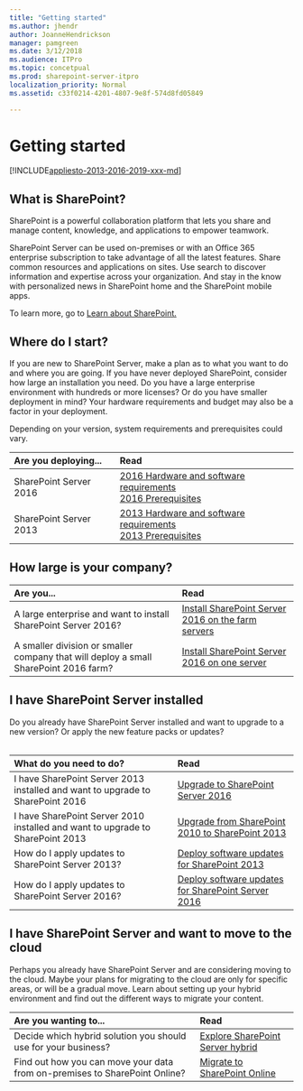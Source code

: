 ```yaml
---
title: "Getting started"
ms.author: jhendr
author: JoanneHendrickson
manager: pamgreen
ms.date: 3/12/2018
ms.audience: ITPro
ms.topic: concetpual
ms.prod: sharepoint-server-itpro
localization_priority: Normal
ms.assetid: c33f0214-4201-4807-9e8f-574d8fd05849

---
```


# Getting started

[!INCLUDE[appliesto-2013-2016-2019-xxx-md](../includes/appliesto-2013-2016-2019-xxx-md.md)]

## What is SharePoint?

SharePoint is a powerful collaboration platform that lets you share and manage content, knowledge, and applications to empower teamwork. 
  
SharePoint Server can be used on-premises or with an Office 365 enterprise subscription to take advantage of all the latest features. Share common resources and applications on sites. Use search to discover information and expertise across your organization. And stay in the know with personalized news in SharePoint home and the SharePoint mobile apps.

To learn more, go to <a href="https://products.office.com/en-us/sharepoint/collaboration">Learn about SharePoint. </a>
  
## Where do I start?

If you are new to SharePoint Server, make a plan as to what you want to do and where you are going. If you have never deployed SharePoint, consider how large an installation you need. Do you have a large enterprise environment with hundreds or more licenses?  Or do you have smaller deployment in mind?  Your hardware requirements and budget may also be a factor in your deployment.

Depending on your version, system requirements and prerequisites could vary.

|**Are you deploying...**|**Read**|
|:-----|:-----|
|SharePoint Server 2016<br/>|[2016 Hardware and software requirements](install/hardware-and-software-requirements.md)<br/>[2016 Prerequisites](install/prerequisites-0.md)<br/>|Hardware and software requirements
|SharePoint Server 2013 <br/>|[2013 Hardware and software requirements](install/hardware-and-software-requirements.md)<br/>[2013 Prerequisites](install/prerequisites.md)<br/>|


## How large is your company?  

  
|**Are you...**|**Read**|
|:-----|:-----|
|A large enterprise and want to install SharePoint Server 2016?  <br/> |[Install SharePoint Server 2016 on the farm servers](install/install-sharepoint-server-2016-across-multiple-servers.md#InstallSP) <br/> |
|A smaller division or smaller company that will deploy a small SharePoint 2016 farm?  <br/> |[Install SharePoint Server 2016 on one server](install/install-sharepoint-server-2016-on-one-server.md) <br/> |

## I have SharePoint Server installed

Do you already have SharePoint Server installed and want to upgrade to a new version? Or apply the new feature packs or updates?<br/>
<br/>

|**What do you need to do?**|**Read**|
|:-----|:-----|
|I have SharePoint Server 2013 installed and want to upgrade to SharePoint 2016|[Upgrade to SharePoint Server 2016](upgrade-and-update/upgrade-to-sharepoint-server-2016.md)|
|I have SharePoint Server 2010 installed and want to upgrade to SharePoint 2013|[Upgrade from SharePoint 2010 to SharePoint 2013](upgrade-and-update/upgrade-from-sharepoint-2010-to-sharepoint-2013.md)|
|How do I apply updates to SharePoint Server 2013?|[Deploy software updates for SharePoint 2013](upgrade-and-update/deploy-software-updates-for-sharepoint-2013.md)|
|How do I apply updates to SharePoint Server 2016?|[Deploy software updates for SharePoint Server 2016](upgrade-and-update/deploy-updates-for-sharepoint-server-2016.md)|


## I have SharePoint Server and want to move to the cloud

Perhaps you already have SharePoint Server and are considering moving to the cloud. Maybe your plans for migrating to the cloud are only for specific areas, or will be a gradual move. Learn about setting up your hybrid environment and find out the different ways to migrate your content. 

 

|**Are you wanting to...**|**Read**|
|:-----|:-----|
|Decide which hybrid solution you should use for your business?  <br/> |[Explore SharePoint Server hybrid](hybrid/explore-sharepoint-server-hybrid.md) <br/> |
|Find out how you can move your data from on-premises to SharePoint Online? <br/> |[Migrate to SharePoint Online](migrate-to-sharepoint-online/migrate-to-sharepoint-online.md) <br/> |
   

